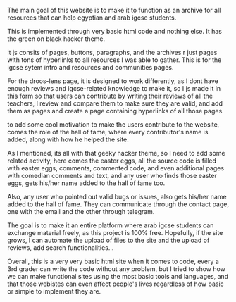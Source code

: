 The main goal of this website is to make it to function as an archive for all resources that can help egyptian and arab igcse students. 

This is implemented through very basic html code and nothing else.
It has the green on black hacker theme.

it js consits of pages, buttons, paragraphs, and the archives r just pages with tons of hyperlinks to all resources I was able to gather. 
This is for the igcse sytem intro and resources and communities pages.

For the droos-lens page, it is designed to work differently, as I dont have enough reviews and igcse-related knowledge to make it, so I js made it in this form
so that users can contribute by writing their reviews of all the teachers, I review and compare them to make sure they are valid, and add them as pages and create
a page containing hyperlinks of all those pages.

to add some cool motivation to make the users contribute to the website, comes the role of the hall of fame, where every contributor's name is added, along with how he helped
the site.

As I mentioned, its all with that geeky hacker theme, so I need to add some related activity, here comes the easter eggs, all the source code is filled with easter eggs, 
comments, commented code, and even additional pages with comedian comments and text, and any user who finds those easter eggs, gets his/her name added to the hall of fame too.

Also, any user who pointed out valid bugs or issues, also gets his/her name added to the hall of fame.
They can communicate through the contact page, one with the email and the other through telegram.

The goal is to make it an entire platform where arab igcse students can exchange material freely, as this project is 100% free. Hopefully, if the site grows, I can automate
the upload of files to the site and the upload of reviews, add search functionalities...

Overall, this is a very very basic html site when it comes to code, every a 3rd grader can write the code without any problem, but I tried to show how we can make
functional sites using the most basic tools and languages, and that those webistes can even affect people's lives regardless of how basic or simple to implement they are.
